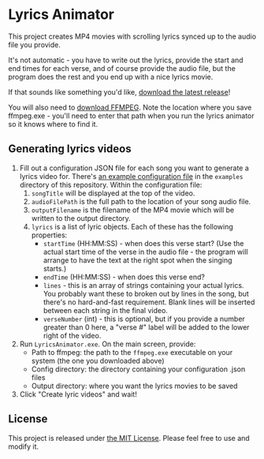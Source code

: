 # Lyrics Animator

This project creates MP4 movies with scrolling lyrics synced up to the audio file you provide.

It's not automatic - you have to write out the lyrics, provide the start and end times for each verse, and of course provide the audio file, but the program does the rest and you end up with a nice lyrics movie.

If that sounds like something you'd like, [download the latest release](https://github.com/mwinckler/LyricsAnimator/releases)!

You will also need to [download FFMPEG](https://ffmpeg.org/download.html). Note the location where you save ffmpeg.exe - you'll need to enter that path when you run the lyrics animator so it knows where to find it.

## Generating lyrics videos

1. Fill out a configuration JSON file for each song you want to generate a lyrics video for. There's [an example configuration file](./examples/example_config.json) in the `examples` directory of this repository. Within the configuration file:
    1. `songTitle` will be displayed at the top of the video.
    2. `audioFilePath` is the full path to the location of your song audio file.
    3. `outputFilename` is the filename of the MP4 movie which will be written to the output directory.
    4. `lyrics` is a list of lyric objects. Each of these has the following properties:
        * `startTime` (HH:MM:SS) - when does this verse start? (Use the actual start time of the verse in the audio file - the program will arrange to have the text at the right spot when the singing starts.)
        * `endTime` (HH:MM:SS) - when does this verse end?
        * `lines` - this is an array of strings containing your actual lyrics. You probably want these to broken out by lines in the song, but there's no hard-and-fast requirement. Blank lines will be inserted between each string in the final video.
        * `verseNumber` (int) - this is optional, but if you provide a number greater than 0 here, a "verse #" label will be added to the lower right of the video.
2. Run `LyricsAnimator.exe`. On the main screen, provide:
    * Path to ffmpeg: the path to the `ffmpeg.exe` executable on your system (the one you downloaded above)
    * Config directory: the directory containing your configuration .json files
    * Output directory: where you want the lyrics movies to be saved
3. Click "Create lyric videos" and wait!

## License

This project is released under [the MIT License](./LICENSE). Please feel free to use and modify it.